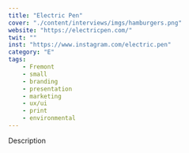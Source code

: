 ```yaml
---
title: "Electric Pen"
cover: "./content/interviews/imgs/hamburgers.png"
website: "https://electricpen.com/"
twit: ""
inst: "https://www.instagram.com/electric.pen"
category: "E"
tags:
    - Fremont
    - small
    - branding
    - presentation
    - marketing
    - ux/ui
    - print
    - environmental
---
```


Description
